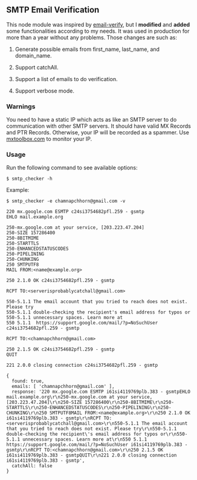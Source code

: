 ## SMTP Email Verification

This node module was inspired by [email-verify](https://github.com/bighappyworld/email-verify), but I **modified** and **added** some functionalities according to my needs. It was used in production for more than a year without any problems. Those changes are such as:

  1. Generate possible emails from first_name, last_name, and domain_name.

  2. Support catchAll.

  3. Support a list of emails to do verification.

  4. Support verbose mode.

### Warnings

You need to have a static IP which acts as like an SMTP server to do communication with other SMTP servers. It should have valid MX Records and PTR Records. Otherwise, your IP will be recorded as a spammer. Use [mxtoolbox.com](https://mxtoolbox.com) to monitor your IP.

### Usage

Run the following command to see available options:

    $ smtp_checker -h

Example:

    $ smtp_checker -e chamnapchhorn@gmail.com -v

```
220 mx.google.com ESMTP c24si3754682pfl.259 - gsmtp
EHLO mail.example.org

250-mx.google.com at your service, [203.223.47.204]
250-SIZE 157286400
250-8BITMIME
250-STARTTLS
250-ENHANCEDSTATUSCODES
250-PIPELINING
250-CHUNKING
250 SMTPUTF8
MAIL FROM:<name@example.org>

250 2.1.0 OK c24si3754682pfl.259 - gsmtp

RCPT TO:<serverisprobablycatchall@gmail.com>

550-5.1.1 The email account that you tried to reach does not exist. Please try
550-5.1.1 double-checking the recipient's email address for typos or
550-5.1.1 unnecessary spaces. Learn more at
550 5.1.1  https://support.google.com/mail/?p=NoSuchUser c24si3754682pfl.259 - gsmtp

RCPT TO:<chamnapchhorn@gmail.com>

250 2.1.5 OK c24si3754682pfl.259 - gsmtp
QUIT

221 2.0.0 closing connection c24si3754682pfl.259 - gsmtp

{
  found: true,
  emails: [ 'chamnapchhorn@gmail.com' ],
  response: '220 mx.google.com ESMTP i61si4119769plb.383 - gsmtpEHLO mail.example.org\r\n250-mx.google.com at your service, [203.223.47.204]\r\n250-SIZE 157286400\r\n250-8BITMIME\r\n250-STARTTLS\r\n250-ENHANCEDSTATUSCODES\r\n250-PIPELINING\r\n250-CHUNKING\r\n250 SMTPUTF8MAIL FROM:<name@example.org>\r\n250 2.1.0 OK i61si4119769plb.383 - gsmtp\r\nRCPT TO:<serverisprobablycatchall@gmail.com>\r\n550-5.1.1 The email account that you tried to reach does not exist. Please try\r\n550-5.1.1 double-checking the recipient\'s email address for typos or\r\n550-5.1.1 unnecessary spaces. Learn more at\r\n550 5.1.1  https://support.google.com/mail/?p=NoSuchUser i61si4119769plb.383 - gsmtp\r\nRCPT TO:<chamnapchhorn@gmail.com>\r\n250 2.1.5 OK i61si4119769plb.383 - gsmtpQUIT\r\n221 2.0.0 closing connection i61si4119769plb.383 - gsmtp',
  catchAll: false
}
```